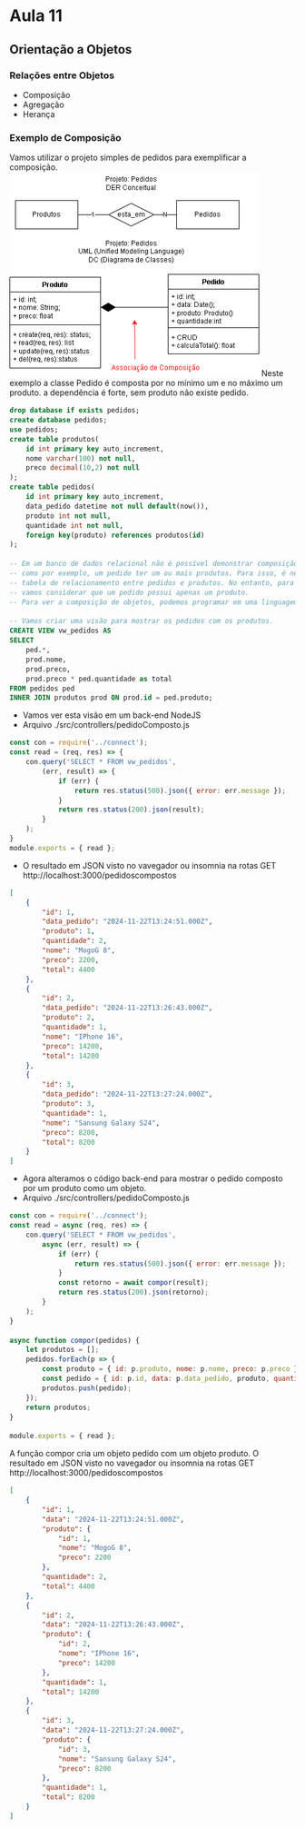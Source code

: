 # Aula 11
## Orientação a Objetos
### Relações entre Objetos

- Composição
- Agregação
- Herança

### Exemplo de Composição
Vamos utilizar o projeto simples de pedidos para exemplificar a composição.
![Composicao](./pedidos_composicao.png)
Neste exemplo a classe Pedido é composta por no mínimo um e no máximo um produto. a dependência é forte, sem produto não existe pedido.
```sql
drop database if exists pedidos;
create database pedidos;
use pedidos;
create table produtos(
    id int primary key auto_increment,
    nome varchar(100) not null,
    preco decimal(10,2) not null
);
create table pedidos(
    id int primary key auto_increment,
    data_pedido datetime not null default(now()),
    produto int not null,
    quantidade int not null,
    foreign key(produto) references produtos(id)
);

-- Em um banco de dados relacional não é possível demonstrar composição de objetos,
-- como por exemplo, um pedido ter um ou mais produtos. Para isso, é necessário criar uma
-- tabela de relacionamento entre pedidos e produtos. No entanto, para simplificar o exemplo,
-- vamos considerar que um pedido possui apenas um produto.
-- Para ver a composição de objetos, podemos programar em uma linguagem de programação Back-END por exemplo.

-- Vamos criar uma visão para mostrar os pedidos com os produtos.
CREATE VIEW vw_pedidos AS
SELECT
    ped.*,
    prod.nome,
    prod.preco,
    prod.preco * ped.quantidade as total
FROM pedidos ped
INNER JOIN produtos prod ON prod.id = ped.produto;
```
- Vamos ver esta visão em um back-end NodeJS
- Arquivo ./src/controllers/pedidoComposto.js
```javascript
const con = require('../connect');
const read = (req, res) => {
    con.query('SELECT * FROM vw_pedidos', 
        (err, result) => {
            if (err) {
                return res.status(500).json({ error: err.message });
            }
            return res.status(200).json(result);
        }
    );
}
module.exports = { read };
```
- O resultado em JSON visto no vavegador ou insomnia na rotas GET http://localhost:3000/pedidoscompostos
```json
[
	{
		"id": 1,
		"data_pedido": "2024-11-22T13:24:51.000Z",
		"produto": 1,
		"quantidade": 2,
		"nome": "MogoG 8",
		"preco": 2200,
		"total": 4400
	},
	{
		"id": 2,
		"data_pedido": "2024-11-22T13:26:43.000Z",
		"produto": 2,
		"quantidade": 1,
		"nome": "IPhone 16",
		"preco": 14200,
		"total": 14200
	},
	{
		"id": 3,
		"data_pedido": "2024-11-22T13:27:24.000Z",
		"produto": 3,
		"quantidade": 1,
		"nome": "Sansung Galaxy S24",
		"preco": 8200,
		"total": 8200
	}
]
```
- Agora alteramos o código back-end para mostrar o pedido composto por um produto como um objeto.
- Arquivo ./src/controllers/pedidoComposto.js
```js
const con = require('../connect');
const read = async (req, res) => {
    con.query('SELECT * FROM vw_pedidos',
        async (err, result) => {
            if (err) {
                return res.status(500).json({ error: err.message });
            }
            const retorno = await compor(result);
            return res.status(200).json(retorno);
        }
    );
}

async function compor(pedidos) {
    let produtos = [];
    pedidos.forEach(p => {
        const produto = { id: p.produto, nome: p.nome, preco: p.preco };
        const pedido = { id: p.id, data: p.data_pedido, produto, quantidade: p.quantidade, total: p.total };
        produtos.push(pedido);
    });
    return produtos;
}

module.exports = { read };
```
A função compor cria um objeto pedido com um objeto produto. O resultado em JSON visto no vavegador ou insomnia na rotas GET http://localhost:3000/pedidoscompostos
```json
[
	{
		"id": 1,
		"data": "2024-11-22T13:24:51.000Z",
		"produto": {
			"id": 1,
			"nome": "MogoG 8",
			"preco": 2200
		},
		"quantidade": 2,
		"total": 4400
	},
	{
		"id": 2,
		"data": "2024-11-22T13:26:43.000Z",
		"produto": {
			"id": 2,
			"nome": "IPhone 16",
			"preco": 14200
		},
		"quantidade": 1,
		"total": 14200
	},
	{
		"id": 3,
		"data": "2024-11-22T13:27:24.000Z",
		"produto": {
			"id": 3,
			"nome": "Sansung Galaxy S24",
			"preco": 8200
		},
		"quantidade": 1,
		"total": 8200
	}
]
```